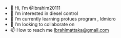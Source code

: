 - 👋 Hi, I’m @Ibrahim20111
- 👀 I’m interested in diesel control 
- 🌱 I’m currently learning protues program , ldmicro
- 💞️ I’m looking to collaborate on 
- 📫 How to reach me Ibrahimattaka@gmail.com

<!---
Ibrahim20111/Ibrahim20111 is a ✨ special ✨ repository because its `README.md` (this file) appears on your GitHub profile.
You can click the Preview link to take a look at your changes.
--->
